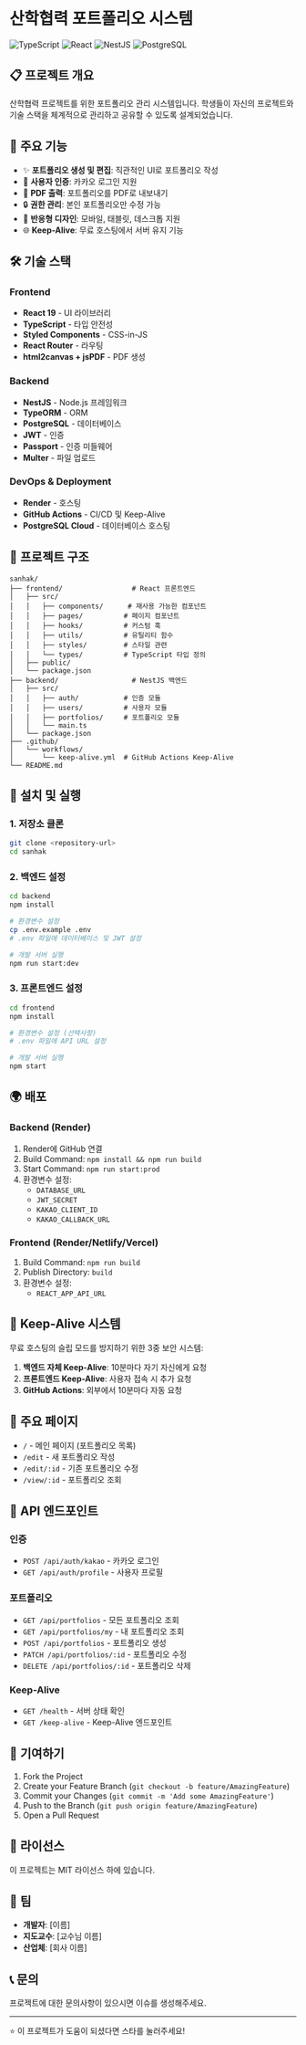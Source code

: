 # 산학협력 포트폴리오 시스템

![TypeScript](https://img.shields.io/badge/TypeScript-007ACC?style=for-the-badge&logo=typescript&logoColor=white)
![React](https://img.shields.io/badge/React-20232A?style=for-the-badge&logo=react&logoColor=61DAFB)
![NestJS](https://img.shields.io/badge/NestJS-E0234E?style=for-the-badge&logo=nestjs&logoColor=white)
![PostgreSQL](https://img.shields.io/badge/PostgreSQL-316192?style=for-the-badge&logo=postgresql&logoColor=white)

## 📋 프로젝트 개요

산학협력 프로젝트를 위한 포트폴리오 관리 시스템입니다. 학생들이 자신의 프로젝트와 기술 스택을 체계적으로 관리하고 공유할 수 있도록 설계되었습니다.

## 🚀 주요 기능

- ✨ **포트폴리오 생성 및 편집**: 직관적인 UI로 포트폴리오 작성
- 👤 **사용자 인증**: 카카오 로그인 지원
- 📄 **PDF 출력**: 포트폴리오를 PDF로 내보내기
- 🔒 **권한 관리**: 본인 포트폴리오만 수정 가능
- 📱 **반응형 디자인**: 모바일, 태블릿, 데스크톱 지원
- 🌐 **Keep-Alive**: 무료 호스팅에서 서버 유지 기능

## 🛠️ 기술 스택

### Frontend
- **React 19** - UI 라이브러리
- **TypeScript** - 타입 안전성
- **Styled Components** - CSS-in-JS
- **React Router** - 라우팅
- **html2canvas + jsPDF** - PDF 생성

### Backend
- **NestJS** - Node.js 프레임워크
- **TypeORM** - ORM
- **PostgreSQL** - 데이터베이스
- **JWT** - 인증
- **Passport** - 인증 미들웨어
- **Multer** - 파일 업로드

### DevOps & Deployment
- **Render** - 호스팅
- **GitHub Actions** - CI/CD 및 Keep-Alive
- **PostgreSQL Cloud** - 데이터베이스 호스팅

## 📁 프로젝트 구조

```
sanhak/
├── frontend/                 # React 프론트엔드
│   ├── src/
│   │   ├── components/      # 재사용 가능한 컴포넌트
│   │   ├── pages/          # 페이지 컴포넌트
│   │   ├── hooks/          # 커스텀 훅
│   │   ├── utils/          # 유틸리티 함수
│   │   ├── styles/         # 스타일 관련
│   │   └── types/          # TypeScript 타입 정의
│   ├── public/
│   └── package.json
├── backend/                  # NestJS 백엔드
│   ├── src/
│   │   ├── auth/           # 인증 모듈
│   │   ├── users/          # 사용자 모듈
│   │   ├── portfolios/     # 포트폴리오 모듈
│   │   └── main.ts
│   └── package.json
├── .github/
│   └── workflows/
│       └── keep-alive.yml  # GitHub Actions Keep-Alive
└── README.md
```

## 🚦 설치 및 실행

### 1. 저장소 클론
```bash
git clone <repository-url>
cd sanhak
```

### 2. 백엔드 설정
```bash
cd backend
npm install

# 환경변수 설정
cp .env.example .env
# .env 파일에 데이터베이스 및 JWT 설정

# 개발 서버 실행
npm run start:dev
```

### 3. 프론트엔드 설정
```bash
cd frontend
npm install

# 환경변수 설정 (선택사항)
# .env 파일에 API URL 설정

# 개발 서버 실행
npm start
```

## 🌍 배포

### Backend (Render)
1. Render에 GitHub 연결
2. Build Command: `npm install && npm run build`
3. Start Command: `npm run start:prod`
4. 환경변수 설정:
   - `DATABASE_URL`
   - `JWT_SECRET`
   - `KAKAO_CLIENT_ID`
   - `KAKAO_CALLBACK_URL`

### Frontend (Render/Netlify/Vercel)
1. Build Command: `npm run build`
2. Publish Directory: `build`
3. 환경변수 설정:
   - `REACT_APP_API_URL`

## 🔧 Keep-Alive 시스템

무료 호스팅의 슬립 모드를 방지하기 위한 3중 보안 시스템:

1. **백엔드 자체 Keep-Alive**: 10분마다 자기 자신에게 요청
2. **프론트엔드 Keep-Alive**: 사용자 접속 시 추가 요청
3. **GitHub Actions**: 외부에서 10분마다 자동 요청

## 📱 주요 페이지

- `/` - 메인 페이지 (포트폴리오 목록)
- `/edit` - 새 포트폴리오 작성
- `/edit/:id` - 기존 포트폴리오 수정
- `/view/:id` - 포트폴리오 조회

## 🔑 API 엔드포인트

### 인증
- `POST /api/auth/kakao` - 카카오 로그인
- `GET /api/auth/profile` - 사용자 프로필

### 포트폴리오
- `GET /api/portfolios` - 모든 포트폴리오 조회
- `GET /api/portfolios/my` - 내 포트폴리오 조회
- `POST /api/portfolios` - 포트폴리오 생성
- `PATCH /api/portfolios/:id` - 포트폴리오 수정
- `DELETE /api/portfolios/:id` - 포트폴리오 삭제

### Keep-Alive
- `GET /health` - 서버 상태 확인
- `GET /keep-alive` - Keep-Alive 엔드포인트

## 🤝 기여하기

1. Fork the Project
2. Create your Feature Branch (`git checkout -b feature/AmazingFeature`)
3. Commit your Changes (`git commit -m 'Add some AmazingFeature'`)
4. Push to the Branch (`git push origin feature/AmazingFeature`)
5. Open a Pull Request

## 📝 라이선스

이 프로젝트는 MIT 라이선스 하에 있습니다.

## 👥 팀

- **개발자**: [이름]
- **지도교수**: [교수님 이름]
- **산업체**: [회사 이름]

## 📞 문의

프로젝트에 대한 문의사항이 있으시면 이슈를 생성해주세요.

---

⭐ 이 프로젝트가 도움이 되셨다면 스타를 눌러주세요!
